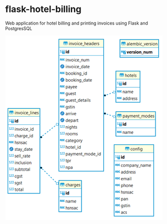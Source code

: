 # flask-hotel-billing
Web application for hotel billing and printing invoices using Flask and PostgresSQL

![ER Diagram](static/er_diagram.png)
